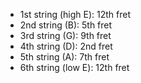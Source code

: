 - 1st string (high E): 12th fret
- 2nd string (B): 5th fret
- 3rd string (G): 9th fret
- 4th string (D): 2nd fret
- 5th string (A): 7th fret
- 6th string (low E): 12th fret
